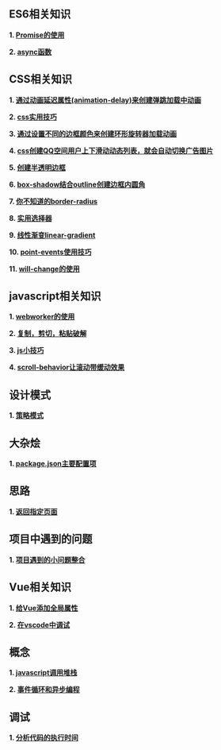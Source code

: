 
## ES6相关知识
**1. [Promise的使用](https://github.com/13916253446/blog/issues/1)**

**2. [async函数](https://github.com/13916253446/blog/issues/13)**


## CSS相关知识
**1. [通过动画延迟属性(animation-delay)来创建弹跳加载中动画](https://github.com/13916253446/blog/issues/2)**

**2. [css实用技巧](https://github.com/13916253446/blog/issues/3)**

**3. [通过设置不同的边框颜色来创建环形旋转器加载动画](https://github.com/13916253446/blog/issues/4)**

**4. [css创建QQ空间用户上下滑动动态列表，就会自动切换广告图片](https://github.com/13916253446/blog/issues/5)**

**5. [创建半透明边框](https://github.com/13916253446/blog/issues/6)**

**6. [box-shadow结合outline创建边框内圆角](https://github.com/13916253446/blog/issues/7)**

**7. [你不知道的border-radius](https://github.com/13916253446/blog/issues/8)**

**8. [实用选择器](https://github.com/13916253446/blog/issues/9)**

**9. [线性渐变linear-gradient](https://github.com/13916253446/blog/issues/10)**

**10. [point-events使用技巧](https://github.com/13916253446/blog/issues/14)**

**11. [will-change的使用](https://github.com/13916253446/blog/issues/15)**


## javascript相关知识

**1. [webworker的使用](https://github.com/13916253446/blog/issues/11)**

**2. [复制，剪切，粘贴破解](https://github.com/13916253446/blog/issues/12)**

**3. [js小技巧](https://github.com/13916253446/blog/issues/17)**

**4. [scroll-behavior让滚动带缓动效果](https://github.com/13916253446/blog/issues/18)**

## 设计模式

**1. [策略模式](https://github.com/13916253446/blog/issues/22)**

## 大杂烩

**1. [package.json主要配置项](https://github.com/13916253446/blog/issues/19)**

## 思路

**1. [返回指定页面](https://github.com/13916253446/blog/issues/20)**

## 项目中遇到的问题

**1. [项目遇到的小问题整合](https://github.com/13916253446/blog/issues/21)**

## Vue相关知识

**1. [给Vue添加全局属性](https://github.com/13916253446/blog/issues/23)**

**2. [在vscode中调试](https://github.com/13916253446/blog/issues/24)**

## 概念

**1. [javascript调用堆栈](https://github.com/13916253446/blog/issues/25)**

**2. [事件循环和异步编程](https://github.com/13916253446/blog/issues/27)**

## 调试

**1. [分析代码的执行时间](https://github.com/13916253446/blog/issues/26)**
